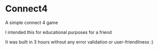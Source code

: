 # Connect4
A simple connect 4 game

I intended this for educational purposes for a friend

It was built in 3 hours without any error validation or user-friendliness :)
